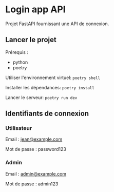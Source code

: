 # Login app API
Projet FastAPI fournissant une API de connexion.  

## Lancer le projet

Prérequis :
- python
- poetry

Utiliser l'environnement virtuel: ```poetry shell```

Installer les dépendances: ```poetry install```

Lancer le serveur: ```poetry run dev```

## Identifiants de connexion

### Utilisateur

Email : jean@example.com

Mot de passe : password123

### Admin

Email : admin@example.com

Mot de passe : admin123